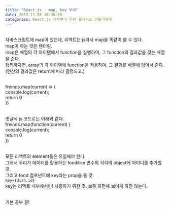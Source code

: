 ```yaml
---
title: "React.js - map, key 부여"
date: 2019-11-28 16:30:10
categories: React.js 시작부터 간단 웹서비스 만들기까지
---
```

<br>
자바스크립트에 map이 있는데, 리액트는 js라서 map을 똑같이 쓸 수 있다. <br>
map이 하는 것은 렌더링.<br>
map은 배열의 각 아이템에서 function을 실행하며, 그 function의 결과값을 갖는 배열을 준다.<br>
정리하자면, array의 각 아이템에 function을 적용하며, 그 결과를 배열에 담아서 준다.(연산의 결과값은 return에 따라 결정되고.)<br><br>

freinds.map(current => {  <br>
	console.log(current);  <br>
	return 0  <br>
    })  <br><br>

옛날식 js 코드로는 아래와 같다. <br>
freinds.map(function(current) {  <br>
	console.log(current);  <br>
	return 0  <br>
    })  <br><br>

모든 리액트의 element들은 유일해야 한다.<br>
그래서 우리가 데이터를 활용하는 foodilike 변수의 각각의 object에 아이디를 추가할 것.<br>
그리고 food 컴포넌트에 key라는 prop을 줄 것.<br>
```key={dish.id}```<br>
key는 리액트 내부에서만! 사용하기 위한 것. 보통 화면에 보이게 하진 않는다.<br><br>

기본 공부 끝!<br>
